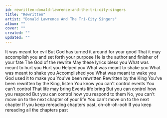 ```yaml
---
id: rewritten-donald-lawrence-and-the-tri-city-singers
title: "Rewritten"
artist: "Donald Lawrence And The Tri-City Singers"
album: ""
cover: ""
created: ""
updated: ""
---
```


It was meant for evil
But God has turned it around for your good
That it may accomplish you and set forth your purpose
He is the author and finisher of your fate
The God of the rewrite
May these lyrics bless you
What was meant to hurt you
Hurt you
Helped you
What was meant to shake you
What was meant to shake you
Accomplished you
What was meant to wake you
God used it to make you
You've been rewritten
Rewritten by the King
You've been rewritten by the King, listen
You know you can't control events
You can't control
That life may bring
Events life bring
But you can control how you respond
But you can control how you respond to them
No, you can't move on to the next chapter of your life
You can't move on to the next chapter
If you keep rereading chapters past, oh-oh-oh-ooh
If you keep rereading all the chapters past